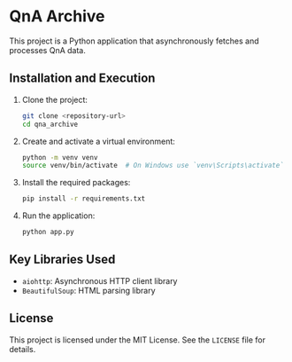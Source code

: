 # QnA Archive

This project is a Python application that asynchronously fetches and processes QnA data.

## Installation and Execution

1. Clone the project:
    ```sh
    git clone <repository-url>
    cd qna_archive
    ```

2. Create and activate a virtual environment:
    ```sh
    python -m venv venv
    source venv/bin/activate  # On Windows use `venv\Scripts\activate`
    ```

3. Install the required packages:
    ```sh
    pip install -r requirements.txt
    ```

4. Run the application:
    ```sh
    python app.py
    ```

## Key Libraries Used

- `aiohttp`: Asynchronous HTTP client library
- `BeautifulSoup`: HTML parsing library


## License

This project is licensed under the MIT License. See the `LICENSE` file for details.